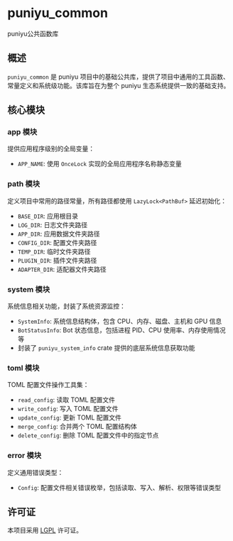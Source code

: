 # puniyu_common

puniyu公共函数库

## 概述

`puniyu_common` 是 puniyu 项目中的基础公共库，提供了项目中通用的工具函数、常量定义和系统级功能。该库旨在为整个 puniyu
生态系统提供一致的基础支持。

## 核心模块

### app 模块

提供应用程序级别的全局变量：

- `APP_NAME`: 使用 `OnceLock` 实现的全局应用程序名称静态变量

### path 模块

定义项目中常用的路径常量，所有路径都使用 `LazyLock<PathBuf>` 延迟初始化：

- `BASE_DIR`: 应用根目录
- `LOG_DIR`: 日志文件夹路径
- `APP_DIR`: 应用数据文件夹路径
- `CONFIG_DIR`: 配置文件夹路径
- `TEMP_DIR`: 临时文件夹路径
- `PLUGIN_DIR`: 插件文件夹路径
- `ADAPTER_DIR`: 适配器文件夹路径

### system 模块

系统信息相关功能，封装了系统资源监控：

- `SystemInfo`: 系统信息结构体，包含 CPU、内存、磁盘、主机和 GPU 信息
- `BotStatusInfo`: Bot 状态信息，包括进程 PID、CPU 使用率、内存使用情况等
- 封装了 `puniyu_system_info` crate 提供的底层系统信息获取功能

### toml 模块

TOML 配置文件操作工具集：

- `read_config`: 读取 TOML 配置文件
- `write_config`: 写入 TOML 配置文件
- `update_config`: 更新 TOML 配置文件
- `merge_config`: 合并两个 TOML 配置结构体
- `delete_config`: 删除 TOML 配置文件中的指定节点

### error 模块

定义通用错误类型：

- `Config`: 配置文件相关错误枚举，包括读取、写入、解析、权限等错误类型

## 许可证

本项目采用 [LGPL](../../LICENSE) 许可证。